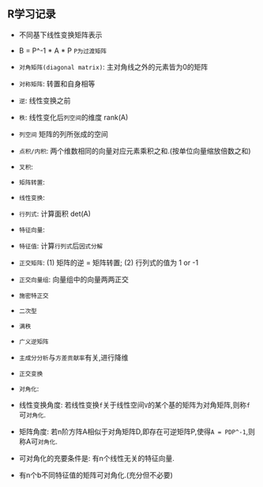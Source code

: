 ## R学习记录

* 不同基下线性变换矩阵表示
* B = P^-1 * A * P `P为过渡矩阵`


* `对角矩阵(diagonal matrix)`: 主对角线之外的元素皆为0的矩阵
* `对称矩阵`: 转置和自身相等
* `逆`: 线性变换之前
* `秩`: 线性变化后`列空间`的维度 rank(A)
* `列空间` 矩阵的列所张成的空间
* `点积/内积`: 两个维数相同的向量对应元素乘积之和.(按单位向量缩放倍数之和)
* `叉积`: 
* `矩阵转置`: 
* `线性变换`: 
* `行列式`: 计算面积 det(A)  
* `特征向量`:   
* `特征值`:  计算`行列式`后`因式分解`
* `正交矩阵`: (1) 矩阵的逆 = 矩阵转置; (2) 行列式的值为 1 or -1  
* `正交向量组`:  向量组中的向量两两正交
* `施密特正交` 
* `二次型` 
* `满秩` 
* `广义逆矩阵` 
* `主成分分析`与`方差贡献率`有关,进行降维
* `正交变换`

* `对角化`:
* 线性变换角度: 若线性变换`f`关于线性空间`V`的某个基的矩阵为对角矩阵,则称`f`可`对角化`.
* 矩阵角度: 若n阶方阵A相似于对角矩阵D,即存在可逆矩阵P,使得`A = PDP^-1`,则称A可`对角化`.
* 可对角化的充要条件是: 有n个线性无关的特征向量.
* 有n个b不同特征值的矩阵可对角化.(充分但不必要)











